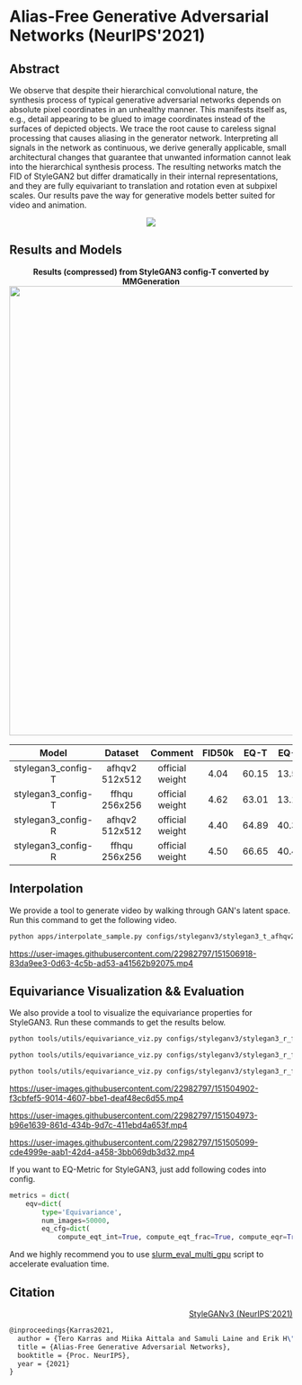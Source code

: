 # Alias-Free Generative Adversarial Networks (NeurIPS'2021)

## Abstract
We observe that despite their hierarchical convolutional nature, the synthesis
process of typical generative adversarial networks depends on absolute pixel coordinates in an unhealthy manner. This manifests itself as, e.g., detail appearing to
be glued to image coordinates instead of the surfaces of depicted objects. We trace
the root cause to careless signal processing that causes aliasing in the generator
network. Interpreting all signals in the network as continuous, we derive generally
applicable, small architectural changes that guarantee that unwanted information
cannot leak into the hierarchical synthesis process. The resulting networks match
the FID of StyleGAN2 but differ dramatically in their internal representations, and
they are fully equivariant to translation and rotation even at subpixel scales. Our
results pave the way for generative models better suited for video and animation.


<!-- [IMAGE] -->
<div align=center>
<img src="https://user-images.githubusercontent.com/22982797/150353023-8f7eeaea-8783-4ed4-98d5-67a226e00cff.png"/>
</div>



## Results and Models

<div align="center">
  <b> Results (compressed) from StyleGAN3 config-T converted by MMGeneration</b>
  <br/>
  <img src="https://user-images.githubusercontent.com/22982797/150450502-c182834f-796f-4397-bd38-df1efe4a8a47.png" width="800"/>
</div>

|                Model                |  Dataset  | Comment     | FID50k |    EQ-T     | EQ-R     |                                                            Config                                                             |                                                                 Download                                                                 |
| :---------------------------------: | :-------------: |:-------------: | :----: | :-----------: | :-----------: |:---------------------------------------------------------------------------------------------------------------------------: | :--------------------------------------------------------------------------------------------------------------------------------------: |
|    stylegan3_config-T    |afhqv2 512x512 |official weight | 4.04 | 60.15 | 13.51   |  [config](configs/styleganv3/stylegan3_t_afhqv2_512_b4x8_official.py)       |  [model](https://openmmlab-share.oss-cn-hangzhou.aliyuncs.com/mmgen/stylegan3/stylegan3_t_afhqv2_512_b4x8_cvt_official.pkl)  |
|    stylegan3_config-T    | ffhqu 256x256|official weight | 4.62 | 63.01 | 13.12   |  [config](configs/styleganv3/stylegan3_t_ffhqu_256_b4x8_official.py)       |  [model](https://openmmlab-share.oss-cn-hangzhou.aliyuncs.com/mmgen/stylegan3/stylegan3_t_ffhqu_256_b4x8_cvt_official.pkl)  |
|    stylegan3_config-R     | afhqv2 512x512 |official weight |4.40    |64.89  | 40.34   |  [config](configs/styleganv3/stylegan3_r_afhqv2_512_b4x8_official.py)       |  [model](https://openmmlab-share.oss-cn-hangzhou.aliyuncs.com/mmgen/stylegan3/stylegan3_r_afhqv2_512_b4x8_cvt_official.pkl)  |
|    stylegan3_config-R    | ffhqu 256x256 |official weight |  4.50| 66.65 |  40.48  |  [config](configs/styleganv3/stylegan3_r_ffhqu_256_b4x8_official.py)       |  [model](https://openmmlab-share.oss-cn-hangzhou.aliyuncs.com/mmgen/stylegan3/stylegan3_r_ffhqu_256_b4x8_cvt_official.pkl)  |



## Interpolation
We provide a tool to generate video by walking through GAN's latent space.
Run this command to get the following video.
```bash
python apps/interpolate_sample.py configs/styleganv3/stylegan3_t_afhqv2_512_b4x8_official.py https://openmmlab-share.oss-cn-hangzhou.aliyuncs.com/mmgen/stylegan3/stylegan3_t_afhqv2_512_b4x8_cvt_official.pkl --export-video --samples-path work_dirs/demos/ --endpoint 6 --interval 60 --space z --seed 2022 --sample-cfg truncation=0.8
```
https://user-images.githubusercontent.com/22982797/151506918-83da9ee3-0d63-4c5b-ad53-a41562b92075.mp4

## Equivariance Visualization && Evaluation

We also provide a tool to visualize the equivariance properties for StyleGAN3.
Run these commands to get the results below.

```bash
python tools/utils/equivariance_viz.py configs/styleganv3/stylegan3_r_ffhqu_256_b4x8_official.py https://openmmlab-share.oss-cn-hangzhou.aliyuncs.com/mmgen/stylegan3/stylegan3_r_ffhqu_256_b4x8_cvt_official.pkl --translate_max 0.5 --transform rotate --seed 5432

python tools/utils/equivariance_viz.py configs/styleganv3/stylegan3_r_ffhqu_256_b4x8_official.py https://openmmlab-share.oss-cn-hangzhou.aliyuncs.com/mmgen/stylegan3/stylegan3_r_ffhqu_256_b4x8_cvt_official.pkl --translate_max 0.25 --transform x_t --seed 5432

python tools/utils/equivariance_viz.py configs/styleganv3/stylegan3_r_ffhqu_256_b4x8_official.py https://openmmlab-share.oss-cn-hangzhou.aliyuncs.com/mmgen/stylegan3/stylegan3_r_ffhqu_256_b4x8_cvt_official.pkl --translate_max 0.25 --transform y_t --seed 5432
```


https://user-images.githubusercontent.com/22982797/151504902-f3cbfef5-9014-4607-bbe1-deaf48ec6d55.mp4


https://user-images.githubusercontent.com/22982797/151504973-b96e1639-861d-434b-9d7c-411ebd4a653f.mp4


https://user-images.githubusercontent.com/22982797/151505099-cde4999e-aab1-42d4-a458-3bb069db3d32.mp4

If you want to EQ-Metric for StyleGAN3, just add following codes into config.
```python
metrics = dict(
    eqv=dict(
        type='Equivariance',
        num_images=50000,
        eq_cfg=dict(
            compute_eqt_int=True, compute_eqt_frac=True, compute_eqr=True)))
```
And we highly recommend you to use [slurm_eval_multi_gpu](tools/slurm_eval_multi_gpu.sh) script to accelerate evaluation time.


## Citation

<!-- [ALGORITHM] -->

<summary align="right"><a href="https://nvlabs-fi-cdn.nvidia.com/stylegan3/stylegan3-paper.pdf">StyleGANv3 (NeurIPS'2021)</a></summary>

```latex
@inproceedings{Karras2021,
  author = {Tero Karras and Miika Aittala and Samuli Laine and Erik H\"ark\"onen and Janne Hellsten and Jaakko Lehtinen and Timo Aila},
  title = {Alias-Free Generative Adversarial Networks},
  booktitle = {Proc. NeurIPS},
  year = {2021}
}
```
